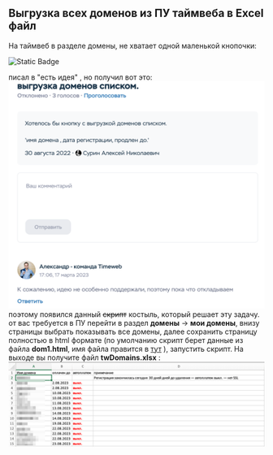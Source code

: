   ## Выгрузка всех доменов из ПУ таймвеба в Excel файл

На таймвеб в разделе домены, не хватает одной маленькой кнопочки:

![Static Badge](https://img.shields.io/badge/export_domains_list-black)

писал в "есть идея" , но получил вот это:
![упс....](img.png)
поэтому появился данный ~~скрипт~~ костыль, который решает эту задачу. 
от вас требуется в ПУ перейти в раздел **домены** -> **мои домены**, внизу страницы выбрать показывать все домены, далее сохранить страницу полностью в html формате (по умолчанию скрипт берет данные из файла **dom1.html**, имя файла правится в [тут](https://github.com/zelib0ba/timeweb-domain-list-export/blob/e66ad74ffb377e3ca1816d9950729ab68356d32e/main.py#L18C2-L18C2) ), запустить скрипт. На выходе вы получите файл **twDomains.xlsx** : 
![пример](example.png)
